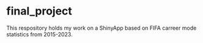 # final_project
This respository holds my work on a ShinyApp based on FIFA carreer mode statistics from 2015-2023. 
